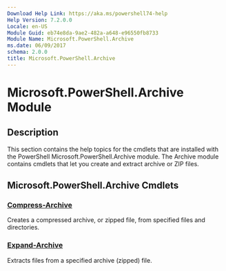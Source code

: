 ```yaml
---
Download Help Link: https://aka.ms/powershell74-help
Help Version: 7.2.0.0
Locale: en-US
Module Guid: eb74e8da-9ae2-482a-a648-e96550fb8733
Module Name: Microsoft.PowerShell.Archive
ms.date: 06/09/2017
schema: 2.0.0
title: Microsoft.PowerShell.Archive
---
```


# Microsoft.PowerShell.Archive Module

## Description

This section contains the help topics for the cmdlets that are installed with the PowerShell Microsoft.PowerShell.Archive module. The Archive module contains cmdlets that let you create and extract archive or ZIP files.

## Microsoft.PowerShell.Archive Cmdlets

### [Compress-Archive](Compress-Archive.md)
Creates a compressed archive, or zipped file, from specified files and directories.

### [Expand-Archive](Expand-Archive.md)
Extracts files from a specified archive (zipped) file.

